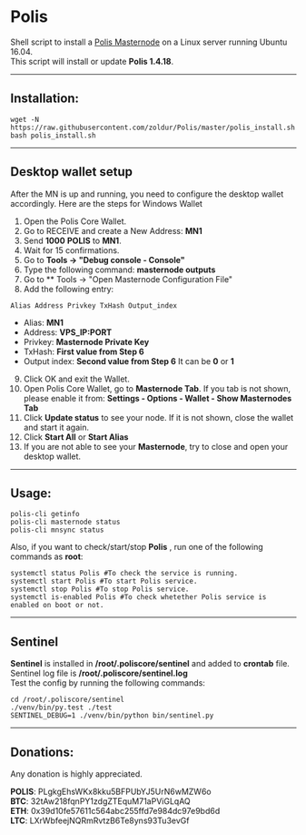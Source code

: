# Polis
Shell script to install a [Polis Masternode](https://polispay.org/) on a Linux server running Ubuntu 16.04.  
This script will install or update **Polis 1.4.18**.
***

## Installation:
```
wget -N https://raw.githubusercontent.com/zoldur/Polis/master/polis_install.sh
bash polis_install.sh
```
***

## Desktop wallet setup

After the MN is up and running, you need to configure the desktop wallet accordingly. Here are the steps for Windows Wallet
1. Open the Polis Core Wallet.
2. Go to RECEIVE and create a New Address: **MN1**
3. Send **1000** **POLIS** to **MN1**.
4. Wait for 15 confirmations.
5. Go to **Tools -> "Debug console - Console"**
6. Type the following command: **masternode outputs**
7. Go to  ** Tools -> "Open Masternode Configuration File"
8. Add the following entry:
```
Alias Address Privkey TxHash Output_index
```
* Alias: **MN1**
* Address: **VPS_IP:PORT**
* Privkey: **Masternode Private Key**
* TxHash: **First value from Step 6** 
* Output index:  **Second value from Step 6** It can be **0** or **1**
9. Click OK and exit the Wallet.
10. Open Polis Core Wallet, go to **Masternode Tab**. If you tab is not shown, please enable it from: **Settings - Options - Wallet - Show Masternodes Tab**
11. Click **Update status** to see your node. If it is not shown, close the wallet and start it again.
10. Click **Start All** or **Start Alias**
11. If you are not able to see your **Masternode**, try to close and open your desktop wallet.
***

## Usage:
```
polis-cli getinfo
polis-cli masternode status
polis-cli mnsync status
```
Also, if you want to check/start/stop **Polis** , run one of the following commands as **root**:
```
systemctl status Polis #To check the service is running.
systemctl start Polis #To start Polis service.
systemctl stop Polis #To stop Polis service.
systemctl is-enabled Polis #To check whetether Polis service is enabled on boot or not.
```
***

## Sentinel

**Sentinel** is installed in **/root/.poliscore/sentinel** and added to **crontab** file.  
Sentinel log file is **/root/.poliscore/sentinel.log**  
Test the config by running the following commands:
```
cd /root/.poliscore/sentinel
./venv/bin/py.test ./test
SENTINEL_DEBUG=1 ./venv/bin/python bin/sentinel.py
```
***

## Donations:  

Any donation is highly appreciated.  

**POLIS**: PLgkgEhsWKx8kku5BFPUbYJ5UrN6wMZW6o  
**BTC**: 32tAw218fqnPY1zdgZTEquM71aPViGLqAQ  
**ETH**: 0x39d10fe57611c564abc255ffd7e984dc97e9bd6d  
**LTC**: LXrWbfeejNQRmRvtzB6Te8yns93Tu3evGf  
